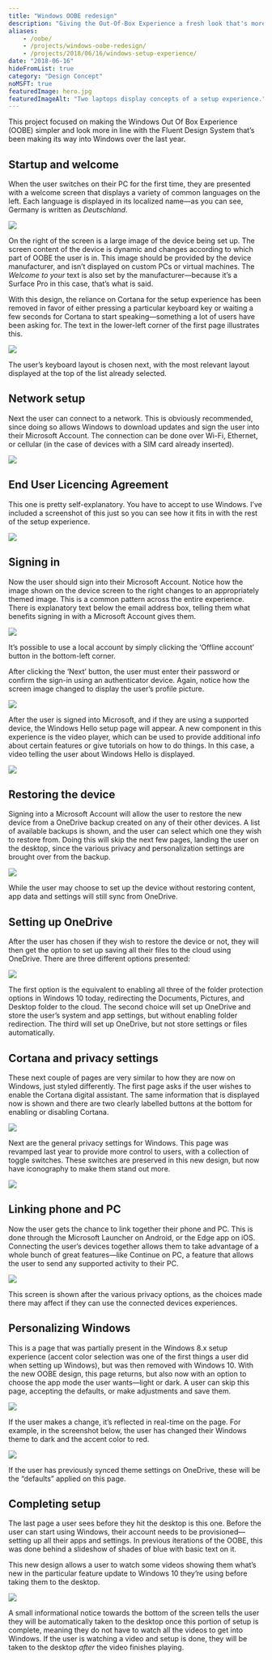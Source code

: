 ```yaml
---
title: "Windows OOBE redesign"
description: "Giving the Out-Of-Box Experience a fresh look that's more in line with the Fluent Design System."
aliases:
    - /oobe/
    - /projects/windows-oobe-redesign/
    - /projects/2018/06/16/windows-setup-experience/
date: "2018-06-16"
hideFromList: true
category: "Design Concept"
noMSFT: true
featuredImage: hero.jpg
featuredImageAlt: "Two laptops display concepts of a setup experience." 
---
```


This project focused on making the Windows Out Of Box Experience (OOBE) simpler and look more in line with the Fluent Design System that’s been making its way into Windows over the last year.

## Startup and welcome
When the user switches on their PC for the first time, they are presented with a welcome screen that displays a variety of common languages on the left. Each language is displayed in its localized name—as you can see, Germany is written as _Deutschland_.

![](./welcome.jpg)

On the right of the screen is a large image of the device being set up. The screen content of the device is dynamic and changes according to which part of OOBE the user is in. This image should be provided by the device manufacturer, and isn’t displayed on custom PCs or virtual machines. The _Welcome to your_ text is also set by the manufacturer—because it’s a Surface Pro in this case, that’s what is said.

With this design, the reliance on Cortana for the setup experience has been removed in favor of either pressing a particular keyboard key or waiting a few seconds for Cortana to start speaking—something a lot of users have been asking for. The text in the lower-left corner of the first page illustrates this.

![](./keyboard.jpg)

The user’s keyboard layout is chosen next, with the most relevant layout displayed at the top of the list already selected.

## Network setup

Next the user can connect to a network. This is obviously recommended, since doing so allows Windows to download updates and sign the user into their Microsoft Account. The connection can be done over Wi-Fi, Ethernet, or cellular (in the case of devices with a SIM card already inserted).

![](./wifi.jpg)

## End User Licencing Agreement

This one is pretty self-explanatory. You have to accept to use Windows. I’ve included a screenshot of this just so you can see how it fits in with the rest of the setup experience.

![](./eula.jpg)

## Signing in

Now the user should sign into their Microsoft Account. Notice how the image shown on the device screen to the right changes to an appropriately themed image. This is a common pattern across the entire experience. There is explanatory text below the email address box, telling them what benefits signing in with a Microsoft Account gives them.

![](./sign-in-1.jpg)

It’s possible to use a local account by simply clicking the ‘Offline account’ button in the bottom-left corner.

After clicking the ‘Next’ button, the user must enter their password or confirm the sign-in using an authenticator device. Again, notice how the screen image changed to display the user’s profile picture.

![](./sign-in-2.jpg)

After the user is signed into Microsoft, and if they are using a supported device, the Windows Hello setup page will appear. A new component in this experience is the video player, which can be used to provide additional info about certain features or give tutorials on how to do things. In this case, a video telling the user about Windows Hello is displayed.

![](./sign-in-hello.jpg)

## Restoring the device

Signing into a Microsoft Account will allow the user to restore the new device from a OneDrive backup created on any of their other devices. A list of available backups is shown, and the user can select which one they wish to restore from. Doing this will skip the next few pages, landing the user on the desktop, since the various privacy and personalization settings are brought over from the backup.

![](./restore.jpg)

While the user may choose to set up the device without restoring content, app data and settings will still sync from OneDrive.

## Setting up OneDrive

After the user has chosen if they wish to restore the device or not, they will then get the option to set up saving all their files to the cloud using OneDrive. There are three different options presented:

![](./onedrive.jpg)

The first option is the equivalent to enabling all three of the folder protection options in Windows 10 today, redirecting the Documents, Pictures, and Desktop folder to the cloud. The second choice will set up OneDrive and store the user’s system and app settings, but without enabling folder redirection. The third will set up OneDrive, but not store settings or files automatically.

## Cortana and privacy settings

These next couple of pages are very similar to how they are now on Windows, just styled differently. The first page asks if the user wishes to enable the Cortana digital assistant. The same information that is displayed now is shown and there are two clearly labelled buttons at the bottom for enabling or disabling Cortana.

![](./cortana.jpg)

Next are the general privacy settings for Windows. This page was revamped last year to provide more control to users, with a collection of toggle switches. These switches are preserved in this new design, but now have iconography to make them stand out more.

![](./privacy.jpg)

## Linking phone and PC

Now the user gets the chance to link together their phone and PC. This is done through the Microsoft Launcher on Android, or the Edge app on iOS. Connecting the user’s devices together allows them to take advantage of a whole bunch of great features—like Continue on PC, a feature that allows the user to send any supported activity to their PC.

![](./continue-on-pc.jpg)

This screen is shown after the various privacy options, as the choices made there may affect if they can use the connected devices experiences.

## Personalizing Windows

This is a page that was partially present in the Windows 8.x setup experience (accent color selection was one of the first things a user did when setting up Windows), but was then removed with Windows 10. With the new OOBE design, this page returns, but also now with an option to choose the app mode the user wants—light or dark. A user can skip this page, accepting the defaults, or make adjustments and save them.

![](./theme.jpg)

If the user makes a change, it’s reflected in real-time on the page. For example, in the screenshot below, the user has changed their Windows theme to dark and the accent color to red.

![](./theme-changed.jpg)

If the user has previously synced theme settings on OneDrive, these will be the “defaults” applied on this page.

## Completing setup

The last page a user sees before they hit the desktop is this one. Before the user can start using Windows, their account needs to be provisioned—setting up all their apps and settings. In previous iterations of the OOBE, this was done behind a slideshow of shades of blue with basic text on it.

This new design allows a user to watch some videos showing them what’s new in the particular feature update to Windows 10 they’re using before taking them to the desktop.

![](./finished.jpg)

A small informational notice towards the bottom of the screen tells the user they will be automatically taken to the desktop once this portion of setup is complete, meaning they do not have to watch all the videos to get into Windows. If the user is watching a video and setup is done, they will be taken to the desktop _after_ the video finishes playing.